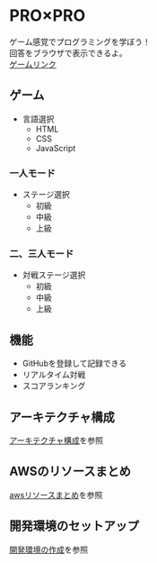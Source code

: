 # PRO×PRO
ゲーム感覚でプログラミングを学ぼう！  
回答をブラウザで表示できるよ。  
[ゲームリンク](https://main.d2r4frhz5rahx1.amplifyapp.com/)  

## ゲーム
- 言語選択
    - HTML
    - CSS
    - JavaScript

### 一人モード
- ステージ選択
    - 初級
    - 中級
    - 上級

### 二、三人モード
- 対戦ステージ選択
    - 初級
    - 中級
    - 上級

## 機能
- GitHubを登録して記録できる
- リアルタイム対戦
- スコアランキング

## アーキテクチャ構成
[アーキテクチャ構成](docs\architecture\architecture.md)を参照

## AWSのリソースまとめ
[awsリソースまとめ](docs\aws\aws_resource.md)を参照

## 開発環境のセットアップ
[開発環境の作成](docs\setup.md)を参照
